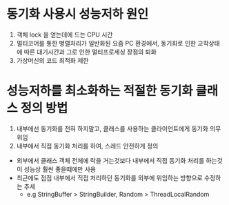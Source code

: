 # 동기화 사용시 성능저하 원인
1. 객체 lock 을 얻는데에 드는 CPU 시간
2. 멀티코어를 통한 병렬처리가 일반화된 요즘 PC 환경에서, 동기화로 인한 교착상태에 따른 대기시간과 그로 인한 멀티프로세싱 장점의 퇴화
3. 가상머신의 코드 최적화 제한

# 성능저하를 최소화하는 적절한 동기화 클래스 정의 방법
1. 내부에선 동기화를 전혀 하지말고, 클래스를 사용하는 클라이언트에게 동기화 의무 위임
2. 내부에서 직접 동기화 처리를 하여, 스레드 안전하게 정의

* 외부에서 클래스 객체 전체에 락을 거는것보다 내부에서 직접 동기화 처리를 하는것이 성능상 훨씬 좋을떄에만 사용
* 최근에도 점점 내부에서 직접 처리하던 동기화를 외부에 위임하는 방향으로 수정하는 추세
	* e.g StringBuffer > StringBuilder, Random > ThreadLocalRandom